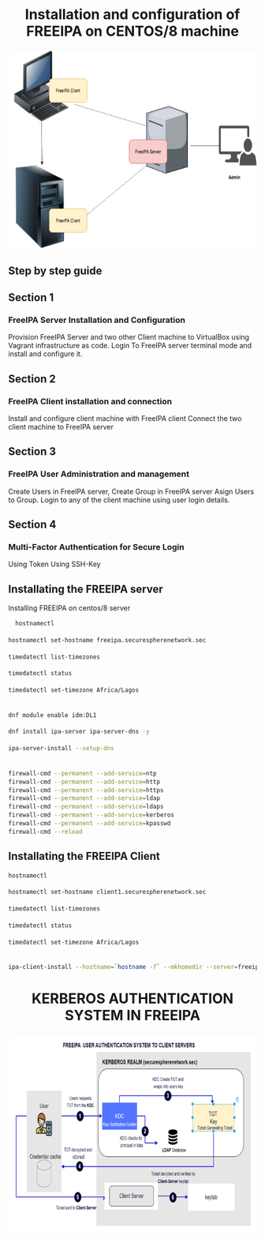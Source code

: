 



# <center> Installation and configuration of FREEIPA on CENTOS/8 machine

 
### 
<div align="center">
 <img height="400" src="./images/archi.png" />
</div>


## Step by step guide

## Section 1
### FreeIPA Server Installation and Configuration
Provision FreeIPA Server and two other Client machine to VirtualBox using Vagrant infrastructure as code.
Login To FreeIPA server terminal mode and install and configure it. 


## Section 2
### FreeIPA Client installation and connection
Install and configure client machine with FreeIPA client
Connect the two client machine to FreeIPA server

## Section 3
### FreeIPA User Administration and management
Create Users in FreeIPA server,
Create Group in FreeIPA server
Asign Users to Group.
Login to any of the client machine using user login details.


## Section 4
### Multi-Factor Authentication for Secure Login
Using Token
Using SSH-Key  



## Installating the FREEIPA server

Installing FREEIPA on centos/8 server

```bash
  hostnamectl 

hostnamectl set-hostname freeipa.securespherenetwork.sec

timedatectl list-timezones

timedatectl status

timedatectl set-timezone Africa/Lagos


dnf module enable idm:DL1

dnf install ipa-server ipa-server-dns -y

ipa-server-install --setup-dns


firewall-cmd --permanent --add-service=ntp
firewall-cmd --permanent --add-service=http
firewall-cmd --permanent --add-service=https
firewall-cmd --permanent --add-service=ldap
firewall-cmd --permanent --add-service=ldaps
firewall-cmd --permanent --add-service=kerberos
firewall-cmd --permanent --add-service=kpasswd
firewall-cmd --reload
```




## Installating the FREEIPA Client

```bash
hostnamectl 

hostnamectl set-hostname client1.securespherenetwork.sec

timedatectl list-timezones

timedatectl status

timedatectl set-timezone Africa/Lagos


ipa-client-install --hostname=`hostname -f` --mkhomedir --server=freeipa.securespherenetwork.sec  --domain securespherenetwork.sec --realm SECURESPHERENETWORK.SEC
```

#
#
#

# <center> KERBEROS AUTHENTICATION SYSTEM IN FREEIPA </center>
### 
<div align="center">
 <img height="400" src="./images/freeipa.png" />
</div>